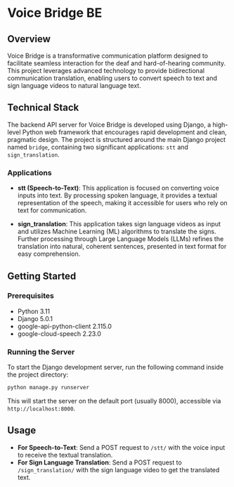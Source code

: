 
# Voice Bridge BE

## Overview
Voice Bridge is a transformative communication platform designed to facilitate seamless interaction for the deaf and hard-of-hearing community. This project leverages advanced technology to provide bidirectional communication translation, enabling users to convert speech to text and sign language videos to natural language text.

## Technical Stack
The backend API server for Voice Bridge is developed using Django, a high-level Python web framework that encourages rapid development and clean, pragmatic design. The project is structured around the main Django project named `bridge`, containing two significant applications: `stt` and `sign_translation`.

### Applications
- **stt (Speech-to-Text)**: This application is focused on converting voice inputs into text. By processing spoken language, it provides a textual representation of the speech, making it accessible for users who rely on text for communication.

- **sign_translation**: This application takes sign language videos as input and utilizes Machine Learning (ML) algorithms to translate the signs. Further processing through Large Language Models (LLMs) refines the translation into natural, coherent sentences, presented in text format for easy comprehension.

## Getting Started

### Prerequisites
- Python 3.11
- Django 5.0.1
- google-api-python-client 2.115.0
- google-cloud-speech 2.23.0

### Running the Server
To start the Django development server, run the following command inside the project directory:
```bash
python manage.py runserver
```
This will start the server on the default port (usually 8000), accessible via `http://localhost:8000`.

## Usage
- **For Speech-to-Text**: Send a POST request to `/stt/` with the voice input to receive the textual translation.
- **For Sign Language Translation**: Send a POST request to `/sign_translation/` with the sign language video to get the translated text.
